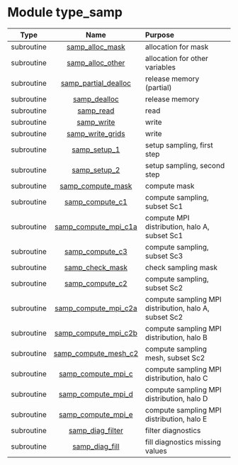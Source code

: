 # Module type_samp

| Type | Name | Purpose |
| :--: | :--: | :---------- |
| subroutine | [samp_alloc_mask](https://github.com/JCSDA/saber/tree/develop/src/saber/bump/type_samp.F90#L167) | allocation for mask |
| subroutine | [samp_alloc_other](https://github.com/JCSDA/saber/tree/develop/src/saber/bump/type_samp.F90#L188) | allocation for other variables |
| subroutine | [samp_partial_dealloc](https://github.com/JCSDA/saber/tree/develop/src/saber/bump/type_samp.F90#L222) | release memory (partial) |
| subroutine | [samp_dealloc](https://github.com/JCSDA/saber/tree/develop/src/saber/bump/type_samp.F90#L271) | release memory |
| subroutine | [samp_read](https://github.com/JCSDA/saber/tree/develop/src/saber/bump/type_samp.F90#L335) | read |
| subroutine | [samp_write](https://github.com/JCSDA/saber/tree/develop/src/saber/bump/type_samp.F90#L458) | write |
| subroutine | [samp_write_grids](https://github.com/JCSDA/saber/tree/develop/src/saber/bump/type_samp.F90#L563) | write |
| subroutine | [samp_setup_1](https://github.com/JCSDA/saber/tree/develop/src/saber/bump/type_samp.F90#L773) | setup sampling, first step |
| subroutine | [samp_setup_2](https://github.com/JCSDA/saber/tree/develop/src/saber/bump/type_samp.F90#L965) | setup sampling, second step |
| subroutine | [samp_compute_mask](https://github.com/JCSDA/saber/tree/develop/src/saber/bump/type_samp.F90#L1014) | compute mask |
| subroutine | [samp_compute_c1](https://github.com/JCSDA/saber/tree/develop/src/saber/bump/type_samp.F90#L1161) | compute sampling, subset Sc1 |
| subroutine | [samp_compute_mpi_c1a](https://github.com/JCSDA/saber/tree/develop/src/saber/bump/type_samp.F90#L1266) | compute MPI distribution, halo A, subset Sc1 |
| subroutine | [samp_compute_c3](https://github.com/JCSDA/saber/tree/develop/src/saber/bump/type_samp.F90#L1333) | compute sampling, subset Sc3 |
| subroutine | [samp_check_mask](https://github.com/JCSDA/saber/tree/develop/src/saber/bump/type_samp.F90#L1474) | check sampling mask |
| subroutine | [samp_compute_c2](https://github.com/JCSDA/saber/tree/develop/src/saber/bump/type_samp.F90#L1526) | compute sampling, subset Sc2 |
| subroutine | [samp_compute_mpi_c2a](https://github.com/JCSDA/saber/tree/develop/src/saber/bump/type_samp.F90#L1609) | compute sampling MPI distribution, halo A, subset Sc2 |
| subroutine | [samp_compute_mpi_c2b](https://github.com/JCSDA/saber/tree/develop/src/saber/bump/type_samp.F90#L1710) | compute sampling MPI distribution, halo B |
| subroutine | [samp_compute_mesh_c2](https://github.com/JCSDA/saber/tree/develop/src/saber/bump/type_samp.F90#L1796) | compute sampling mesh, subset Sc2 |
| subroutine | [samp_compute_mpi_c](https://github.com/JCSDA/saber/tree/develop/src/saber/bump/type_samp.F90#L1827) | compute sampling MPI distribution, halo C |
| subroutine | [samp_compute_mpi_d](https://github.com/JCSDA/saber/tree/develop/src/saber/bump/type_samp.F90#L1963) | compute sampling MPI distribution, halo D |
| subroutine | [samp_compute_mpi_e](https://github.com/JCSDA/saber/tree/develop/src/saber/bump/type_samp.F90#L2082) | compute sampling MPI distribution, halo E |
| subroutine | [samp_diag_filter](https://github.com/JCSDA/saber/tree/develop/src/saber/bump/type_samp.F90#L2188) | filter diagnostics |
| subroutine | [samp_diag_fill](https://github.com/JCSDA/saber/tree/develop/src/saber/bump/type_samp.F90#L2353) | fill diagnostics missing values |

